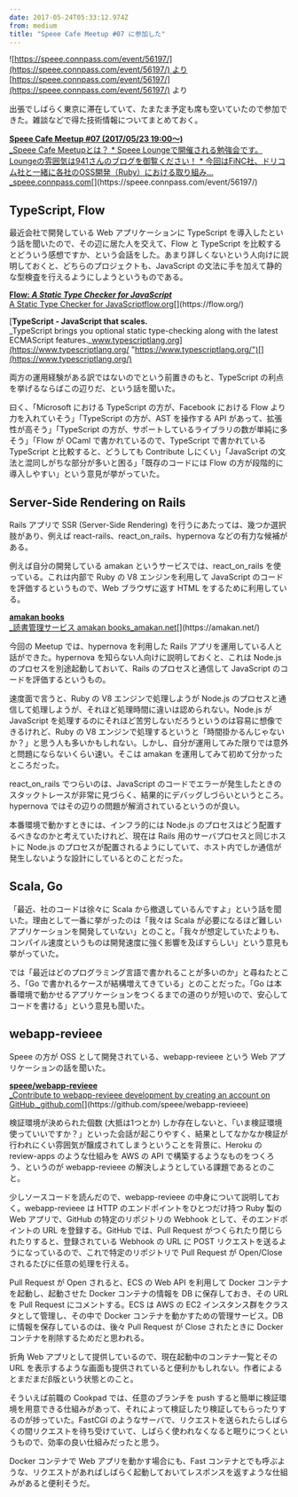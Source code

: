 ```yaml
---
date: 2017-05-24T05:33:12.974Z
from: medium
title: "Speee Cafe Meetup #07 に参加した"
---
```


![[https://speee.connpass.com/event/56197/](https://speee.connpass.com/event/56197/) より](https://cdn-images-1.medium.com/max/800/1*GtOI4D1K-Gxjnx5W8GJenA.png)
[https://speee.connpass.com/event/56197/](https://speee.connpass.com/event/56197/) より

出張でしばらく東京に滞在していて、たまたま予定も席も空いていたので参加できた。雑談などで得た技術情報についてまとめておく。

[**Speee Cafe Meetup #07 (2017/05/23 19:00〜)**  
_Speee Cafe Meetupとは？ \* Speee Loungeで開催される勉強会です。Loungeの雰囲気は941さんのブログを御覧ください！ \* 今回はFiNC社、ドリコム社と一緒に各社のOSS開発（Ruby）における取り組み…_speee.connpass.com](https://speee.connpass.com/event/56197/ "https://speee.connpass.com/event/56197/")[](https://speee.connpass.com/event/56197/)

## TypeScript, Flow

最近会社で開発している Web アプリケーションに TypeScript を導入したという話を聞いたので、その辺に居た人を交えて、Flow と TypeScript を比較するとどういう感想ですか、という会話をした。あまり詳しくないという人向けに説明しておくと、どちらのプロジェクトも、JavaScript の文法に手を加えて静的な型検査を行えるようにしようというものである。

[**Flow: _A Static Type Checker for JavaScript_**  
A Static Type Checker for JavaScriptflow.org](https://flow.org/ "https://flow.org/")[](https://flow.org/)

[**TypeScript - JavaScript that scales.**  
_TypeScript brings you optional static type-checking along with the latest ECMAScript features._www.typescriptlang.org](https://www.typescriptlang.org/ "https://www.typescriptlang.org/")[](https://www.typescriptlang.org/)

両方の運用経験がある訳ではないのでという前置きのもと、TypeScript の利点を挙げるならばこの辺りだ、という話を聞いた。

曰く、「Microsoft における TypeScript の方が、Facebook における Flow より力を入れていそう」「TypeScript の方が、AST を操作する API があって、拡張性が高そう」「TypeScript の方が、サポートしているライブラリの数が単純に多そう」「Flow が OCaml で書かれているので、TypeScript で書かれている TypeScript と比較すると、どうしても Contribute しにくい」「JavaScript の文法と混同しがちな部分が多いと困る」「既存のコードには Flow の方が段階的に導入しやすい」という意見が挙がっていた。

## Server-Side Rendering on Rails

Rails アプリで SSR (Server-Side Rendering) を行うにあたっては、幾つか選択肢があり、例えば react-rails、react\_on\_rails、hypernova などの有力な候補がある。

例えば自分の開発している amakan というサービスでは、react\_on\_rails を使っている。これは内部で Ruby の V8 エンジンを利用して JavaScript のコードを評価するというもので、Web ブラウザに返す HTML をするために利用している。

[**amakan books**  
_読書管理サービス amakan books_amakan.net](https://amakan.net/ "https://amakan.net/")[](https://amakan.net/)

今回の Meetup では、hypernova を利用した Rails アプリを運用している人と話ができた。hypernova を知らない人向けに説明しておくと、これは Node.js のプロセスを別途起動しておいて、Rails のプロセスと通信して JavaScript のコードを評価するというもの。

速度面で言うと、Ruby の V8 エンジンで処理しようが Node.js のプロセスと通信して処理しようが、それほど処理時間に違いは認められない。Node.js が JavaScript を処理するのにそれほど苦労しないだろうというのは容易に想像できるけれど、Ruby の V8 エンジンで処理するというと「時間掛かるんじゃないか？」と思う人も多いかもしれない。しかし、自分が運用してみた限りでは意外と問題にならないくらい速い。そこは amakan を運用してみて初めて分かったところだった。

react\_on\_rails でつらいのは、JavaScript のコードでエラーが発生したときのスタックトレースが非常に見づらく、結果的にデバッグしづらいというところ。hypernova ではその辺りの問題が解消されているというのが良い。

本番環境で動かすときには、インフラ的には Node.js のプロセスはどう配置するべきなのかと考えていたけれど、現在は Rails 用のサーバプロセスと同じホストに Node.js のプロセスが配置されるようにしていて、ホスト内でしか通信が発生しないような設計にしているとのことだった。

## Scala, Go

「最近、社のコードは徐々に Scala から撤退しているんですよ」という話を聞いた。理由として一番に挙がったのは「我々は Scala が必要になるほど難しいアプリケーションを開発していない」とのこと。「我々が想定していたよりも、コンパイル速度というものは開発速度に強く影響を及ぼすらしい」という意見も挙がっていた。

では「最近はどのプログラミング言語で書かれることが多いのか」と尋ねたところ、「Go で書かれるケースが結構増えてきている」とのことだった。「Go は本番環境で動かせるアプリケーションをつくるまでの道のりが短いので、安心してコードを書ける」という意見も聞いた。

## webapp-revieee

Speee の方が OSS として開発されている、webapp-revieee という Web アプリケーションの話を聞いた。

[**speee/webapp-revieee**  
_Contribute to webapp-revieee development by creating an account on GitHub._github.com](https://github.com/speee/webapp-revieee "https://github.com/speee/webapp-revieee")[](https://github.com/speee/webapp-revieee)

検証環境が決められた個数 (大抵は1つとか) しか存在しないと、「いま検証環境使っていいですか？」といった会話が起こりやすく、結果としてなかなか検証が行われにくい雰囲気が醸成されてしまうということを背景に、Heroku の review-apps のような仕組みを AWS の API で構築するようなものをつくろう、というのが webapp-revieee の解決しようとしている課題であるとのこと。

少しソースコードを読んだので、webapp-revieee の中身について説明しておく。webapp-revieee は HTTP のエンドポイントをひとつだけ持つ Ruby 製の Web アプリで、GitHub の特定のリポジトリの Webhook として、そのエンドポイントの URL を登録する。GitHub では、Pull Request がつくられたり閉じられたりすると、登録されている Webhook の URL に POST リクエストを送るようになっているので、これで特定のリポジトリで Pull Request が Open/Close されるたびに任意の処理を行える。

Pull Request が Open されると、ECS の Web API を利用して Docker コンテナを起動し、起動させた Docker コンテナの情報を DB に保存しておき、その URL を Pull Request にコメントする。ECS は AWS の EC2 インスタンス群をクラスタとして管理し、その中で Docker コンテナを動かすための管理サービス。DB に情報を保存しているのは、後々 Pull Request が Close されたときに Docker コンテナを削除するためだと思われる。

折角 Web アプリとして提供しているので、現在起動中のコンテナ一覧とその URL を表示するような画面も提供されていると便利かもしれない。作者によるとまだまだβ版という状態とのこと。

そういえば前職の Cookpad では、任意のブランチを push すると簡単に検証環境を用意できる仕組みがあって、それによって検証したり検証してもらったりするのが捗っていた。FastCGI のようなサーバで、リクエストを送られたらしばらくの間リクエストを待ち受けていて、しばらく使われなくなると眠りにつくというもので、効率の良い仕組みだったと思う。

Docker コンテナで Web アプリを動かす場合にも、Fast コンテナとでも呼ぶような、リクエストがあればしばらく起動しておいてレスポンスを返すような仕組みがあると便利そうだ。
